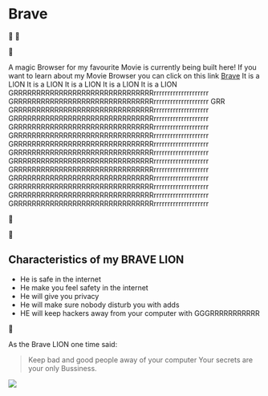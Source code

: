 
# Brave

:rocket: 
:aerial_tramway: 

:lion: 

A magic Browser for my favourite Movie is currently being built here!
If you want to learn about my Movie Browser you can click on this link [Brave](https://brave.com/?ref=sma268)
It is a LION It is a LION It is a LION It is a LION It is a LION
GRRRRRRRRRRRRRRRRRRRRRRRRRRRRRRRrrrrrrrrrrrrrrrrrrrr GRRRRRRRRRRRRRRRRRRRRRRRRRRRRRRRrrrrrrrrrrrrrrrrrrrr
GRR GRRRRRRRRRRRRRRRRRRRRRRRRRRRRRRRrrrrrrrrrrrrrrrrrrrr GRRRRRRRRRRRRRRRRRRRRRRRRRRRRRRRrrrrrrrrrrrrrrrrrrrr
GRRRRRRRRRRRRRRRRRRRRRRRRRRRRRRRrrrrrrrrrrrrrrrrrrrr GRRRRRRRRRRRRRRRRRRRRRRRRRRRRRRRrrrrrrrrrrrrrrrrrrrr
GRRRRRRRRRRRRRRRRRRRRRRRRRRRRRRRrrrrrrrrrrrrrrrrrrrr GRRRRRRRRRRRRRRRRRRRRRRRRRRRRRRRrrrrrrrrrrrrrrrrrrrr
GRRRRRRRRRRRRRRRRRRRRRRRRRRRRRRRrrrrrrrrrrrrrrrrrrrr GRRRRRRRRRRRRRRRRRRRRRRRRRRRRRRRrrrrrrrrrrrrrrrrrrrr
GRRRRRRRRRRRRRRRRRRRRRRRRRRRRRRRrrrrrrrrrrrrrrrrrrrr GRRRRRRRRRRRRRRRRRRRRRRRRRRRRRRRrrrrrrrrrrrrrrrrrrrr
GRRRRRRRRRRRRRRRRRRRRRRRRRRRRRRRrrrrrrrrrrrrrrrrrrrr GRRRRRRRRRRRRRRRRRRRRRRRRRRRRRRRrrrrrrrrrrrrrrrrrrrr

:lion:

:lion:

## Characteristics of my BRAVE LION
* He is safe in the internet
* He make you feel safety in the internet
* He will give you privacy
* He will make sure nobody disturb you with adds
* HE will keep hackers away from your computer with GGGRRRRRRRRRRR

:lion:




As the Brave LION one time said:
> Keep bad and good people away of your computer
> Your secrets are your only Bussiness.


<img src="https://brave.com/wp-content/uploads/2018/02/brave_logo_2color_reversed.svg"/>


